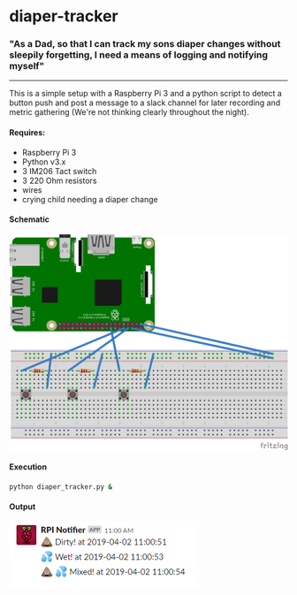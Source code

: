# diaper-tracker


### "As a Dad, so that I can track my sons diaper changes without sleepily forgetting, I need a means of logging and notifying myself"
----

This is a simple setup with a Raspberry Pi 3 and a python script to detect a button push and post a message to a slack channel for later recording and metric gathering (We're not thinking clearly throughout the night).

#### Requires:
+ Raspberry Pi 3
+ Python v3.x
+ 3 IM206 Tact switch
+ 3 220 Ohm resistors
+ wires
+ crying child needing a diaper change

#### Schematic
![](diaper_tracker_sketch_bb.png)

#### Execution
```bash
python diaper_tracker.py &
```

#### Output
![](slack_output.png)
